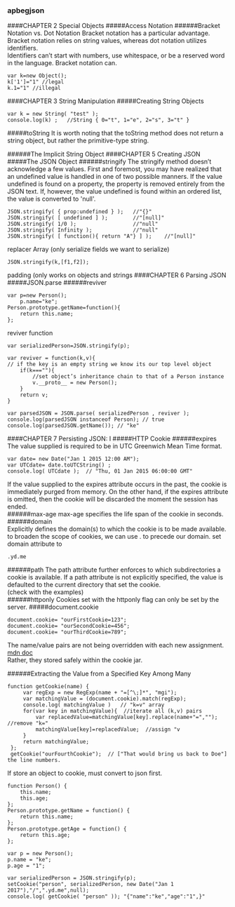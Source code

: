 ### apbegjson
####CHAPTER 2 Special Objects
#####Access Notation
######Bracket Notation vs. Dot Notation
Bracket notation has a particular advantage.  
Bracket notation relies on string values, whereas dot notation utilizes identifiers.  
Identifiers can’t start with numbers, use whitespace, or be a reserved word in the language. Bracket notation can.
```
var k=new Object();
k['1']="1" //legal
k.1="1" //illegal
```
####CHAPTER 3 String Manipulation
#####Creating String Objects
```
var k = new String( "test" );
console.log(k) ;   //String { 0="t", 1="e", 2="s", 3="t" }
```
#####toString
It is worth noting that the toString method does not return a string object, but rather the primitive-type string.

######The Implicit String Object
####CHAPTER 5 Creating JSON
#####The JSON Object
######stringify
The stringify method doesn’t acknowledge a few values. First and foremost, you may have realized that an undefined value is handled in one of two possible manners. If the value undefined is found on a property, the property is removed entirely from the JSON text. If, however, the value undefined is found within an ordered list, the value is converted to 'null'.
```
JSON.stringify( { prop:undefined } );   //"{}"
JSON.stringify( [ undefined ] );        //"[null]"
JSON.stringify( 1/0 );                  //"null"
JSON.stringify( Infinity );             //"null"
JSON.stringify( [ function(){ return "A"} ] );    //"[null]"
```
replacer Array (only serialize fields we want to serialize)
```
JSON.stringify(k,[f1,f2]);
```
padding (only works on objects and strings
####CHAPTER 6 Parsing JSON
#####JSON.parse
######reviver
```
var p=new Person();
    p.name="ke";
Person.prototype.getName=function(){
    return this.name;
};
```
reviver function
```
var serializedPerson=JSON.stringify(p);

var reviver = function(k,v){
// if the key is an empty string we know its our top level object
    if(k===""){
        //set object’s inheritance chain to that of a Person instance
        v.__proto__ = new Person();
    }
    return v;
}

var parsedJSON = JSON.parse( serializedPerson , reviver );
console.log(parsedJSON instanceof Person); // true
console.log(parsedJSON.getName()); // "ke"
```
####CHAPTER 7 Persisting JSON: I
#####HTTP Cookie
######expires
The value supplied is required to be in UTC Greenwich Mean Time format. 
```
var date= new Date("Jan 1 2015 12:00 AM");
var UTCdate= date.toUTCString() ;
console.log( UTCdate );  // "Thu, 01 Jan 2015 06:00:00 GMT"
```
If the value supplied to the expires attribute occurs in the past, the cookie is immediately purged from memory. On the other hand, if the expires attribute is omitted, then the cookie will be discarded the moment the session has ended.   
######max-age
max-age specifies the life span of the cookie in seconds.  
######domain  
Explicitly defines the domain(s) to which the cookie is to be made available.  
to broaden the scope of cookies, we can use . to precede our domain. set domain attribute to
```
.yd.me
```
######path
The path attribute further enforces to which subdirectories a cookie is available. If a path attribute is not explicitly specified, the value is defaulted to the current directory that set the cookie.  
(check with the examples)  
######httponly
Cookies set with the httponly flag can only be set by the server.
#####document.cookie
```
document.cookie= "ourFirstCookie=123";
document.cookie= "ourSecondCookie=456";
document.cookie= "ourThirdCookie=789";
```
The name/value pairs are not being overridden with each new assignment.  
[mdn doc](https://developer.mozilla.org/en-US/docs/Web/API/Document/cookie)  
Rather, they stored safely within the cookie jar. 

######Extracting the Value from a Specified Key Among Many
```
function getCookie(name) {
     var regExp = new RegExp(name + "=[^\;]*", "mgi");
     var matchingValue = (document.cookie).match(regExp);
     console.log( matchingValue )   // "k=v" array
     for(var key in matchingValue){  //iterate all (k,v) pairs
         var replacedValue=matchingValue[key].replace(name+"=",""); //remove "k="
         matchingValue[key]=replacedValue;  //assign "v
     }
     return matchingValue;
 };
 getCookie("ourFourthCookie");  // ["That would bring us back to Doe"] the line numbers.
```
If store an object to cookie, must convert to json first.
```
function Person() {
    this.name;
    this.age;
};
Person.prototype.getName = function() {
    return this.name;
};
Person.prototype.getAge = function() {
    return this.age;
};

var p = new Person();
p.name = "ke";
p.age = "1";

var serializedPerson = JSON.stringify(p);
setCookie("person", serializedPerson, new Date("Jan 1 2017"),"/",".yd.me",null);
console.log( getCookie( "person" )); "{"name":"ke","age":"1",}"
```
